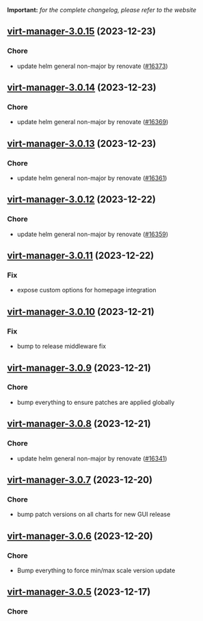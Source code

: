 **Important:**
*for the complete changelog, please refer to the website*




## [virt-manager-3.0.15](https://github.com/truecharts/charts/compare/virt-manager-3.0.14...virt-manager-3.0.15) (2023-12-23)

### Chore

- update helm general non-major by renovate ([#16373](https://github.com/truecharts/charts/issues/16373))
  
  


## [virt-manager-3.0.14](https://github.com/truecharts/charts/compare/virt-manager-3.0.13...virt-manager-3.0.14) (2023-12-23)

### Chore

- update helm general non-major by renovate ([#16369](https://github.com/truecharts/charts/issues/16369))
  
  


## [virt-manager-3.0.13](https://github.com/truecharts/charts/compare/virt-manager-3.0.12...virt-manager-3.0.13) (2023-12-23)

### Chore

- update helm general non-major by renovate ([#16361](https://github.com/truecharts/charts/issues/16361))
  
  


## [virt-manager-3.0.12](https://github.com/truecharts/charts/compare/virt-manager-3.0.11...virt-manager-3.0.12) (2023-12-22)

### Chore

- update helm general non-major by renovate ([#16359](https://github.com/truecharts/charts/issues/16359))
  
  


## [virt-manager-3.0.11](https://github.com/truecharts/charts/compare/virt-manager-3.0.10...virt-manager-3.0.11) (2023-12-22)

### Fix

- expose custom options for homepage integration
  
  


## [virt-manager-3.0.10](https://github.com/truecharts/charts/compare/virt-manager-3.0.9...virt-manager-3.0.10) (2023-12-21)

### Fix

- bump to release middleware fix
  
  


## [virt-manager-3.0.9](https://github.com/truecharts/charts/compare/virt-manager-3.0.8...virt-manager-3.0.9) (2023-12-21)

### Chore

- bump everything to ensure patches are applied globally
  
  


## [virt-manager-3.0.8](https://github.com/truecharts/charts/compare/virt-manager-3.0.7...virt-manager-3.0.8) (2023-12-21)

### Chore

- update helm general non-major by renovate ([#16341](https://github.com/truecharts/charts/issues/16341))
  
  


## [virt-manager-3.0.7](https://github.com/truecharts/charts/compare/virt-manager-3.0.6...virt-manager-3.0.7) (2023-12-20)

### Chore

- bump patch versions on all charts for new GUI release
  
  


## [virt-manager-3.0.6](https://github.com/truecharts/charts/compare/virt-manager-3.0.5...virt-manager-3.0.6) (2023-12-20)

### Chore

- Bump everything to force min/max scale version update
  
  


## [virt-manager-3.0.5](https://github.com/truecharts/charts/compare/virt-manager-3.0.4...virt-manager-3.0.5) (2023-12-17)

### Chore
